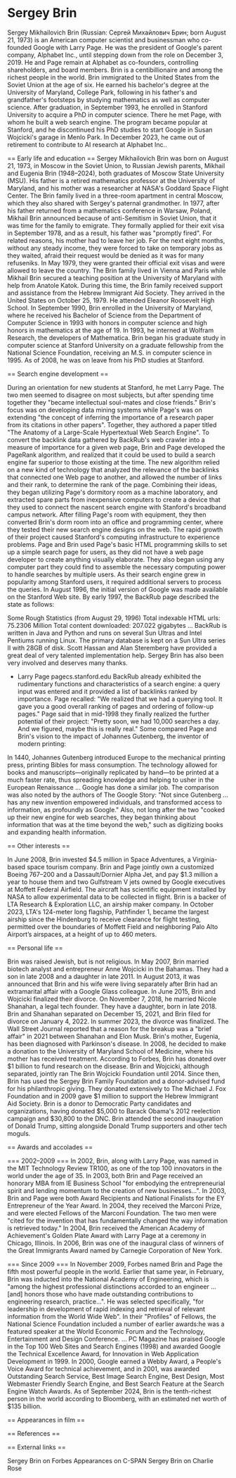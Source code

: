 # Sergey Brin

Sergey Mikhailovich Brin (Russian: Сергей Михайлович Брин; born August 21, 1973) is an American computer scientist and businessman who co-founded Google with Larry Page. He was the president of Google's parent company, Alphabet Inc., until stepping down from the role on December 3, 2019. He and Page remain at Alphabet as co-founders, controlling shareholders, and board members. Brin is a centibillionaire and among the richest people in the world.
Brin immigrated to the United States from the Soviet Union at the age of six. He earned his bachelor's degree at the University of Maryland, College Park, following in his father's and grandfather's  footsteps by studying mathematics as well as computer science. After graduation, in September 1993, he enrolled in Stanford University to acquire a PhD in computer science. There he met Page, with whom he built a web search engine. The program became popular at Stanford, and he discontinued his PhD studies to start Google in Susan Wojcicki's garage in Menlo Park.
In December 2023, he came out of retirement to contribute to AI research at Alphabet Inc..


== Early life and education ==
Sergey Mikhailovich Brin was born on August 21, 1973, in Moscow in the Soviet Union, to Russian Jewish parents, Mikhail and Eugenia Brin (1948–2024), both graduates of Moscow State University (MSU). His father is a retired mathematics professor at the University of Maryland, and his mother was a researcher at NASA's Goddard Space Flight Center.
The Brin family lived in a three-room apartment in central Moscow, which they also shared with Sergey's paternal grandmother. In 1977, after his father returned from a mathematics conference in Warsaw, Poland, Mikhail Brin announced because of anti-Semitism in Soviet Union, that it was time for the family to emigrate. They formally applied for their exit visa in September 1978, and as a result, his father was "promptly fired". For related reasons, his mother had to leave her job. For the next eight months, without any steady income, they were forced to take on temporary jobs as they waited, afraid their request would be denied as it was for many refuseniks. In May 1979, they were granted their official exit visas and were allowed to leave the country.
The Brin family lived in Vienna and Paris while Mikhail Brin secured a teaching position at the University of Maryland with help from Anatole Katok. During this time, the Brin family received support and assistance from the Hebrew Immigrant Aid Society. They arrived in the United States on October 25, 1979.
He attended Eleanor Roosevelt High School. In September 1990, Brin enrolled in the University of Maryland, where he received his Bachelor of Science from the Department of Computer Science in 1993 with honors in computer science and high honors in mathematics at the age of 19. In 1993, he interned at Wolfram Research, the developers of Mathematica. 
Brin began his graduate study in computer science at Stanford University on a graduate fellowship from the National Science Foundation, receiving an M.S. in computer science in 1995. As of 2008, he was on leave from his PhD studies at Stanford.


== Search engine development ==

During an orientation for new students at Stanford, he met Larry Page. The two men seemed to disagree on most subjects, but after spending time together they "became intellectual soul-mates and close friends." Brin's focus was on developing data mining systems while Page's was on extending "the concept of inferring the importance of a research paper from its citations in other papers". Together, they authored a paper titled "The Anatomy of a Large-Scale Hypertextual Web Search Engine".
To convert the backlink data gathered by BackRub's web crawler into a measure of importance for a given web page, Brin and Page developed the PageRank algorithm, and realized that it could be used to build a search engine far superior to those existing at the time. The new algorithm relied on a new kind of technology that analyzed the relevance of the backlinks that connected one Web page to another, and allowed the number of links and their rank, to determine the rank of the page. Combining their ideas, they began utilizing Page's dormitory room as a machine laboratory, and extracted spare parts from inexpensive computers to create a device that they used to connect the nascent search engine with Stanford's broadband campus network.
After filling Page's room with equipment, they then converted Brin's dorm room into an office and programming center, where they tested their new search engine designs on the web. The rapid growth of their project caused Stanford's computing infrastructure to experience problems.
Page and Brin used Page's basic HTML programming skills to set up a simple search page for users, as they did not have a web page developer to create anything visually elaborate. They also began using any computer part they could find to assemble the necessary computing power to handle searches by multiple users. As their search engine grew in popularity among Stanford users, it required additional servers to process the queries. In August 1996, the initial version of Google was made available on the Stanford Web site.
By early 1997, the BackRub page described the state as follows:

Some Rough Statistics (from August 29, 1996)
Total indexable HTML urls: 75.2306 Million
Total content downloaded: 207.022 gigabytes
...
BackRub is written in Java and Python and runs on several Sun Ultras and Intel Pentiums running Linux. The primary database is kept on a Sun Ultra series II with 28GB of disk. Scott Hassan and Alan Steremberg have provided a great deal of very talented implementation help. Sergey Brin has also been very involved and deserves many thanks.
- Larry Page pagecs.stanford.edu
BackRub already exhibited the rudimentary functions and characteristics of a search engine: a query input was entered and it provided a list of backlinks ranked by importance. Page recalled: "We realized that we had a querying tool. It gave you a good overall ranking of pages and ordering of follow-up pages." Page said that in mid-1998 they finally realized the further potential of their project: "Pretty soon, we had 10,000 searches a day. And we figured, maybe this is really real."
Some compared Page and Brin's vision to the impact of Johannes Gutenberg, the inventor of modern printing:

In 1440, Johannes Gutenberg introduced Europe to the mechanical printing press, printing Bibles for mass consumption. The technology allowed for books and manuscripts‍—‌originally replicated by hand‍—‌to be printed at a much faster rate, thus spreading knowledge and helping to usher in the European Renaissance ... Google has done a similar job.
The comparison was also noted by the authors of The Google Story: "Not since Gutenberg ... has any new invention empowered individuals, and transformed access to information, as profoundly as Google." Also, not long after the two "cooked up their new engine for web searches, they began thinking about information that was at the time beyond the web," such as digitizing books and expanding health information.


== Other interests ==

In June 2008, Brin invested $4.5 million in Space Adventures, a Virginia-based space tourism company.
Brin and Page jointly own a customized Boeing 767–200 and a Dassault/Dornier Alpha Jet, and pay $1.3 million a year to house them and two Gulfstream V jets owned by Google executives at Moffett Federal Airfield. The aircraft has scientific equipment installed by NASA to allow experimental data to be collected in flight.
Brin is a backer of LTA Research & Exploration LLC, an airship maker company. In October 2023, LTA's 124-meter long flagship, Pathfinder 1, became the largest airship since the Hindenburg to receive clearance for flight testing, permitted over the boundaries of Moffett Field and neighboring Palo Alto Airport’s airspaces, at a height of up to 460 meters.


== Personal life ==

Brin was raised Jewish, but is not religious.
In May 2007, Brin married biotech analyst and entrepreneur Anne Wojcicki in the Bahamas. They had a son in late 2008 and a daughter in late 2011. In August 2013, it was announced that Brin and his wife were living separately after Brin had an extramarital affair with a Google Glass colleague. In June 2015, Brin and Wojcicki finalized their divorce.
On November 7, 2018, he married Nicole Shanahan, a legal tech founder. They have a daughter, born in late 2018. Brin and Shanahan separated on December 15, 2021, and Brin filed for divorce on January 4, 2022. In summer 2023, the divorce was finalized. The Wall Street Journal reported that a reason for the breakup was a "brief affair" in 2021 between Shanahan and Elon Musk. 
Brin's mother, Eugenia, has been diagnosed with Parkinson's disease. In 2008, he decided to make a donation to the University of Maryland School of Medicine, where his mother has received treatment. According to Forbes, Brin has donated over $1 billion to fund research on the disease.
Brin and Wojcicki, although separated, jointly ran The Brin Wojcicki Foundation until 2014. Since then, Brin has used the Sergey Brin Family Foundation and a donor-advised fund for his philanthropic giving. They donated extensively to The Michael J. Fox Foundation and in 2009 gave $1 million to support the Hebrew Immigrant Aid Society.
Brin is a donor to Democratic Party candidates and organizations, having donated $5,000 to Barack Obama's 2012 reelection campaign and $30,800 to the DNC. Brin attended the second inauguration of Donald Trump, sitting alongside Donald Trump supporters and other tech moguls.


== Awards and accolades ==


=== 2002–2009 ===
In 2002, Brin, along with Larry Page, was named in the MIT Technology Review TR100, as one of the top 100 innovators in the world under the age of 35.
In 2003, both Brin and Page received an honorary MBA from IE Business School "for embodying the entrepreneurial spirit and lending momentum to the creation of new businesses...".
In 2003, Brin and Page were both Award Recipients and National Finalists for the EY Entrepreneur of the Year Award.
In 2004, they received the Marconi Prize, and were elected Fellows of the Marconi Foundation. The two men were "cited for the invention that has fundamentally changed the way information is retrieved today."
In 2004, Brin received the American Academy of Achievement's Golden Plate Award with Larry Page at a ceremony in Chicago, Illinois.
In 2006, Brin was one of the inaugural class of winners of the Great Immigrants Award named by Carnegie Corporation of New York.


=== Since 2009 ===
In November 2009, Forbes named Brin and Page the fifth most powerful people in the world.
Earlier that same year, in February, Brin was inducted into the National Academy of Engineering, which is "among the highest professional distinctions accorded to an engineer ... [and] honors those who have made outstanding contributions to engineering research, practice...". He was selected specifically, "for leadership in development of rapid indexing and retrieval of relevant information from the World Wide Web".
In their "Profiles" of Fellows, the National Science Foundation included a number of earlier awards:he was a featured speaker at the World Economic Forum and the Technology, Entertainment and Design Conference. ... PC Magazine has praised Google in the Top 100 Web Sites and Search Engines (1998) and awarded Google the Technical Excellence Award, for Innovation in Web Application Development in 1999. In 2000, Google earned a Webby Award, a People's Voice Award for technical achievement, and in 2001, was awarded Outstanding Search Service, Best Image Search Engine, Best Design, Most Webmaster Friendly Search Engine, and Best Search Feature at the Search Engine Watch Awards.
As of September 2024, Brin is the tenth-richest person in the world according to Bloomberg, with an estimated net worth of $135 billion.


== Appearances in film ==


== References ==


== External links ==

Sergey Brin on Forbes
Appearances on C-SPAN
Sergey Brin   on Charlie Rose
